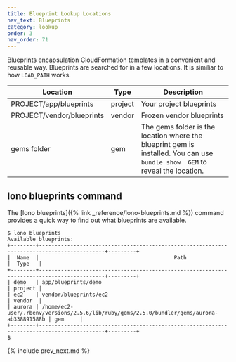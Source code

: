 ```yaml
---
title: Blueprint Lookup Locations
nav_text: Blueprints
category: lookup
order: 3
nav_order: 71
---
```


Blueprints encapsulation CloudFormation templates in a convenient and reusable way.  Blueprints are searched for in a few locations. It is similiar to how `LOAD_PATH` works.

Location | Type | Description
--- | --- | ---
PROJECT/app/blueprints | project | Your project blueprints
PROJECT/vendor/blueprints | vendor | Frozen vendor blueprints
gems folder | gem | The gems folder is the location where the blueprint gem is installed. You can use `bundle show  GEM` to reveal the location.

## lono blueprints command

The [lono blueprints]({% link _reference/lono-blueprints.md %}) command provides a quick way to find out what blueprints are available.

    $ lono blueprints
    Available blueprints:
    +--------+-------------------------------------------------------------------------------------------+---------+
    |  Name  |                                           Path                                            |  Type   |
    +--------+-------------------------------------------------------------------------------------------+---------+
    | demo   | app/blueprints/demo                                                                       | project |
    | ec2    | vendor/blueprints/ec2                                                                     | vendor  |
    | aurora | /home/ec2-user/.rbenv/versions/2.5.6/lib/ruby/gems/2.5.0/bundler/gems/aurora-ab338891588b | gem     |
    +--------+-------------------------------------------------------------------------------------------+---------+
    $

{% include prev_next.md %}
